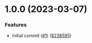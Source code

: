 # 1.0.0 (2023-03-07)


### Features

* initial commit ([#1](https://github.com/data-platform-hq/terraform-azurerm-logic-app-standard/issues/1)) ([8238595](https://github.com/data-platform-hq/terraform-azurerm-logic-app-standard/commit/8238595efbcb6d58da87987b58ab2ade1068df38))
